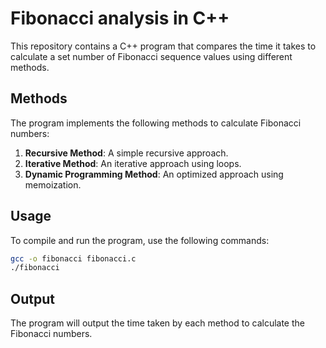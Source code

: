# Fibonacci analysis in C++

This repository contains a C++ program that compares the time it takes to calculate a set number of Fibonacci sequence values using different methods.

## Methods

The program implements the following methods to calculate Fibonacci numbers:

1. **Recursive Method**: A simple recursive approach.
2. **Iterative Method**: An iterative approach using loops.
3. **Dynamic Programming Method**: An optimized approach using memoization.

## Usage

To compile and run the program, use the following commands:

```sh
gcc -o fibonacci fibonacci.c
./fibonacci
```

## Output

The program will output the time taken by each method to calculate the Fibonacci numbers.

